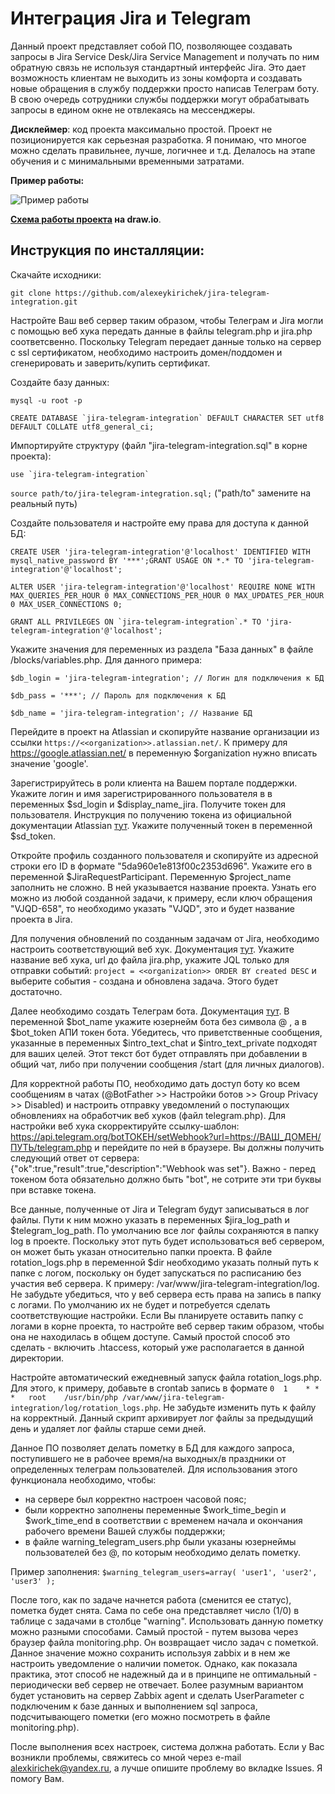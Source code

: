 # Интеграция Jira и Telegram

Данный проект представляет собой ПО, позволяющее создавать запросы в Jira Service Desk/Jira Service Management и получать по ним обратную связь не используя стандартный интерфейс Jira. Это дает возможность клиентам не выходить из зоны комфорта и создавать новые обращения в службу поддержки просто написав Телеграм боту. В свою очередь сотрудники службы поддержки могут обрабатывать запросы в едином окне не отвлекаясь на мессенджеры.

**Дисклеймер**: код проекта максимально простой. Проект не позиционируется как серьезная разработка. Я понимаю, что многое можно сделать правильнее, лучше, логичнее и т.д. Делалось на этапе обучения и с минимальными временными затратами.

**Пример работы:**

![](https://github.com/alexeykirichek/jira-telegram-integration/blob/main/blocks/tgbotexample.png "Пример работы")

**[Схема работы проекта](https://viewer.diagrams.net/?tags=%7B%7D&highlight=0000ff&edit=_blank&layers=1&nav=1&title=%D0%A2%D0%B5%D0%BB%D0%B5%D0%B3%D1%80%D0%B0%D0%BC%D0%BC%20%D0%B1%D0%BE%D1%82%20github.drawio.png#R7VxZk6M2EP41rkoedgpJYODR42NTlaQyVZvUHm%2BMzdpksXFh5vD%2B%2BgiQROvAYBtjT3b3gYW20NXqr79uiRmQ8fr1fRpsV38mizAeYGvxOiCTAcYI%2B0P6Xy7ZlxIf2aVgmUYLVqgSfIi%2Bh0xoMelTtAh3UsEsSeIs2srCebLZhPNMkgVpmrzIxb4msdzqNliGmuDDPIh16cdoka1KqYfdSv5bGC1XvGU09Mtf1gEvzEayWwWL5AWIyHRAxmmSZOXd%2BnUcxvnk8Xkp35vV%2FCo6loabrM0LI%2Fvvj399eUXz4bfH6J%2FHBxI%2BvH%2FHOvscxE9swKyz2Z7PQLigE8IekzRbJctkE8TTSnqfJk%2BbRZg3Y9GnqswfSbKlQkSF%2F4ZZtmfaDZ6yhIpW2Tpmv%2BpDYaPbJU%2FpPDzQf74kgnQZZgfKeWW5fCygATZR78NkHWbpnhZIwzjIomdZ%2BQFbQ0tRrppmesNm%2BohZR%2Fqs06nz6RUNPCe%2Fv58WV7uQzIqrX0gcdqXKroqhokApsbTCk%2BLqyS%2BOihtaEoOS9%2BCeyHXS65i%2Fi3jT5ev0SrRVI6%2BJl1WUhR%2B2QaHLF4oULfX%2FHKZZ%2BHpQY%2BxXm7%2Byl%2FHjpTJaNGRYtAIG61oX0jFx3rhpeS1Ni9g3ZVueYdqHMR3A%2FSJ6prfL%2FDZfwCO4jB1ttU8OWRCr8TEVFTIJ7TJsxtwytaTKUhG%2FihYw%2BxXzAszsbK13k6IArNOr3qrgAYKEERgKjMHjcmoxnAUMMGIqzREsTsUuGJIYQM2cBOvc%2FjePuy2fEMxa9Ytu%2B7ZmKQ0AIptJF3CCfBlOsAFPOHb0gido%2BMbxhBO%2FRkBBzk0BCn7rQN564vFtITnvt0qTZgCHpgAxIYaPBIYegWjlzYz9xB5d8K4RgUUvxpwKQQSeAYxFvGtmxrRK1o9Pu57Yki3BGxma6JIB3oSwezNzr2FVdArT%2FSf48Dmv7M7hj5NXVnn5tG9yMc3W6FzNGotXR2ka7EGBbRJtsh2o%2BSEXVEvFtV1pqTi%2Bpei6rLHSvOjaGaZvwFxm%2BtDchNFjxegBqdC5kCiP71Sbh0GQVMvp1KQDax16srXapuAGG4KbixkrctuybN8BKrgHHPUgIJ9PsRXlG2G4IzYP%2FZGn%2BRVPjrLFveDuRfSBeeHWLWM4exZg9WPO5%2BU45qiKlVgIRkqunIYw16qYCF3nmWwVQRwtN%2FR%2BTq0iTKkgt4ZoHsQj9sM6WixKiA930ffgsagqR16GV7Re537gTPK6KKrvSoDPq95lafItHCdxQuudbJJNXsvXKI4VUQeG6biKG3UMhokMbtS7mGH6V%2FWiwHF%2Blvxm5160bXaCx20de1HNTXq%2Bd%2BeYUZpXUvaVvafouQufach85GkOT4rJJQASPJcKbUZLq59KojqUcU1JG1j8LXqdggRDWd43kWgErh5oCJUpBQ1SjRRfZEUPNFrv1CtfXjyOzs%2BBlrzjyjlQjxBlDZqIAukza4GJgSi8peCZ40cz0OCugea8ibe6YGg1JtQJN5PNMO%2BhhVryiT5DZY%2F7dA7rlm5Tvtuji%2BcLTcV5rNFQAq5OxaxhSCThMwbaFi4AxFvVnlMVQoHKkUlumXPV%2FQdRHlEdtGNKemADOl4sjCK3gY790zfcNiVpD%2Fuhb44lM%2Fmh6hEvTN6wOdc5gqkLtyYHqezsHrUlXEaKvRujbcvTfX1TxKbtFbO%2F9MAUWlJM%2FINHw0hRqmHPzDHoFF9Mp7cbEY3qsol9xwzIkumN4zi6JZq0drmQoc2ZpM1ilB%2Fuym0mDna7aF4s9SDNdDF0dK9R9gncg1w%2Ffaq8XP7QgZNre%2BiowT647EwXJ%2FZ4uIuzHLmKckCai9Mqsm1lyfj9%2BkpiOD5VA9WQqs60YN64awBTFUoaQvBmQaNFMlTJwbo8wimvM%2BY3ygTH%2BelmGJMJsIGJ2cPEwJL3LbGW94Cv%2B63GenZEWNWHwIEcAjTEp%2B%2FQcR1PjlQw0NmBDZ22ff9B%2FDh2FD9ODOTMPwBU3cdJ190b7i0sIq2PyNzWSQ1iiF6akk3i7KiwViX3hNVchRrc1J1xFTUohzOULEh7rO82J9X9WTUeJDN7xQbejZBhe1hwv%2B4XhJl5%2BxOgBZ3V%2FV8B1UEyYSIGQLX7DIxsE4Oqp9hsJozQOOjm2Ex3p4z7IdMKl9aioVO5tFbRhbm0bUgmH7USajV6m4pyVchrq6gmhV9aT20yxaaguI2qmrOwbU%2Fkvi2dChyuq%2BjSSq054MpTvD%2BKfyS2vDGDDcdoTLvWl%2FOPpuNt%2FQcgtVPbGEjYbQ%2BZdr%2B%2Fct7E15z7tLUEBszgeKZoYqSR%2F7EcLygpYLhx6leVtI0UbuIjOIxlQxK7WFfbVrHf%2Bgem3ECaLem2PjG1DftZ%2Bb5D3bFO%2BNGZdfAjiAPL3%2FrlvAzlOTbr8KSBQAAPdH2sNV2X6VQyD%2FpGkRgOAnJ4gpeVvCue7btftQXfe4IAyzzHCAtDr09YqMkPnJCvF8qSv0Bs%2FuZHfKvTPhF0fh79ZNO69hJSNuzdq3sWzhFb5Bwhe5hpBsx3F8io9Z4F4h%2BOnHI%2Bo8MNJiR%2Fvk%2BamjYB%2FhFbNeJ7mQY%2BVmcC5%2BM8%2FLDhWG525PcPTVt7tcfgBPbwEyInprEPag2PZfyDk6pDHZjsM%2FfqlD05XQETefQHku8TUNtQe4UciZLKWj5hcOTn6u4SV1Q%2B1LRsDHOATZ0ZgXHjqhtnLuoT%2FlxC0zKXpuEogiHGbYMyFmjC6m70v08%2FP7yz6L9jXrJbmsrtBOYd%2FcmOKUAriPYQci0e9Iyl4TYS0mNWyt3PQwsKQXXlEIfop9hwV9%2Bz08fqr3aVueDqb5%2BR6X8%3D "Блок схема") на draw.io**.

## Инструкция по инсталляции:

Скачайте исходники:

`git clone https://github.com/alexeykirichek/jira-telegram-integration.git`

Настройте Ваш веб сервер таким образом, чтобы Телеграм и Jira могли с помощью веб хука передать данные в файлы telegram.php и jira.php соответсвенно. Поскольку Telegram передает данные только на сервер с ssl сертификатом, необходимо настроить домен/поддомен и сгенерировать и заверить/купить сертификат.

Создайте базу данных:

`mysql -u root -p`

``CREATE DATABASE `jira-telegram-integration` DEFAULT CHARACTER SET utf8 DEFAULT COLLATE utf8_general_ci;``

Импортируйте структуру (файл "jira-telegram-integration.sql" в корне проекта):

``use `jira-telegram-integration` ``

`source path/to/jira-telegram-integration.sql;` ("path/to" замените на реальный путь)

Создайте пользователя и настройте ему права для доступа к данной БД:

``CREATE USER 'jira-telegram-integration'@'localhost' IDENTIFIED WITH mysql_native_password BY '***';GRANT USAGE ON *.* TO 'jira-telegram-integration'@'localhost';``

``ALTER USER 'jira-telegram-integration'@'localhost' REQUIRE NONE WITH MAX_QUERIES_PER_HOUR 0 MAX_CONNECTIONS_PER_HOUR 0 MAX_UPDATES_PER_HOUR 0 MAX_USER_CONNECTIONS 0;``

``GRANT ALL PRIVILEGES ON `jira-telegram-integration`.* TO 'jira-telegram-integration'@'localhost';``

Укажите значения для переменных из раздела "База данных" в файле /blocks/variables.php. Для данного примера:

``$db_login = 'jira-telegram-integration'; // Логин для подключения к БД``

``$db_pass = '***'; // Пароль для подключения к БД``

``$db_name = 'jira-telegram-integration'; // Название БД``

Перейдите в проект на Atlassian и скопируйте название организации из ссылки ``https://<<organization>>.atlassian.net/``. К примеру для https://google.atlassian.net/ в переменную $organization нужно вписать значение 'google'.

Зарегистрируйтесь в роли клиента на Вашем портале поддержки. Укажите логин и имя зарегистрированного пользователя в в переменных $sd_login и $display_name_jira. Получите токен для пользователя. Инструкция по получению токена из официальной документации Atlassian [тут](https://support.atlassian.com/atlassian-account/docs/manage-api-tokens-for-your-atlassian-account/). Укажите полученный токен в переменной $sd_token.

Откройте профиль созданного пользователя и скопируйте из адресной строки его ID в формате "5da960e1e813f00c2353d696". Укажите его в переменной $JiraRequestParticipant. Переменную $project_name заполнить не сложно. В ней указывается название проекта. Узнать его можно из любой созданной задачи, к примеру, если ключ обращения "VJQD-658", то необходимо указать "VJQD", это и будет название проекта в Jira.

Для получения обновлений по созданным задачам от Jira, необходимо настроить соответствующий веб хук. Документация [тут](https://developer.atlassian.com/server/jira/platform/webhooks/). Укажите название веб хука, url до файла jira.php, укажите JQL только для отправки событий: ``project = <<organization>> ORDER BY created DESC`` и выберите события - создана и обновлена задача. Этого будет достаточно.

Далее необходимо создать Телеграм бота. Документация [тут](https://tlgrm.ru/docs/bots#create-a-new-bot). В переменной $bot_name укажите юзернейм бота без символа @ , а в $bot_token АПИ токен бота. Убедитесь, что приветственные сообщения, указанные в переменных $intro_text_chat и $intro_text_private подходят для ваших целей. Этот текст бот будет отправлять при добавлении в общий чат, либо при получении сообщения /start (для личных диалогов).

Для корректной работы ПО, необходимо дать доступ боту ко всем сообщениям в чатах (@BotFather >> Настройки ботов >> Group Privacy >> Disabled) и настроить отправку уведомлений о поступающих обновлениях на обработчик веб хуков (файл telegram.php). Для настройки веб хука скорректируйте ссылку-шаблон: https://api.telegram.org/botТОКЕН/setWebhook?url=https://ВАШ_ДОМЕН/ПУТЬ/telegram.php и перейдите по ней в браузере. Вы должны получить следующий ответ от сервера: {"ok":true,"result":true,"description":"Webhook was set"}. Важно - перед токеном бота обязательно должно быть "bot", не сотрите эти три буквы при вставке токена.

Все данные, полученные от Jira и Telegram будут записываться в лог файлы. Пути к ним можно указать в переменных $jira_log_path и $telegram_log_path. По умолчанию все лог файлы сохраняются в папку log в проекте. Поскольку этот путь будет использоваться веб сервером, он может быть указан относительно папки проекта. В файле rotation_logs.php в переменной $dir необходимо указать полный путь к папке с логом, поскольку он будет запускаться по расписанию без участия веб сервера. К примеру: /var/www/jira-telegram-integration/log. Не забудьте убедиться, что у веб сервера есть права на запись в папку с логами. По умолчанию их не будет и потребуется сделать соответствующие настройки. Если Вы планируете оставить папку с логами в корне проекта, то настройте веб сервер таким образом, чтобы она не находилась в общем доступе. Самый простой способ это сделать - включить .htaccess, который уже располагается в данной директории.

Настройте автоматический ежедневный запуск файла rotation_logs.php. Для этого, к примеру, добавьте в crontab запись в формате ``0  1    * * *   root    /usr/bin/php /var/www/jira-telegram-integration/log/rotation_logs.php``. Не забудьте изменить путь к файлу на корректный. Данный скрипт архивирует лог файлы за предыдущий день и удаляет лог файлы старше семи дней.

Данное ПО позволяет делать пометку в БД для каждого запроса, поступившего не в рабочее время/на выходных/в праздники от определенных телеграм пользователей. Для использования этого функционала необходимо, чтобы:
- на сервере был корректно настроен часовой пояс;
- были корректно заполнены переменные $work_time_begin и $work_time_end в соответствии с временем начала и окончания рабочего времени Вашей службы поддержки;
- в файле warning_telegram_users.php были указаны юзернеймы пользователей без @, по которым необходимо делать пометку.

Пример заполнения:
``$warning_telegram_users=array(
    'user1',
    'user2',
    'user3'
);``

После того, как по задаче начнется работа (сменится ее статус), пометка будет снята. Сама по себе она представляет число (1/0) в таблице с задачами в столбце "warning". Использовать данную пометку можно разными способами. Самый простой - путем вызова через браузер файла monitoring.php. Он возвращает число задач с пометкой. Данное значение можно сохранить используя zabbix и в нем же настроить уведомление о наличии пометок. Однако, как показала практика, этот способ не надежный да и в принципе не оптимальный - периодически веб сервер не отвечает. Более разумным вариантом будет установить на сервер Zabbix agent и сделать UserParameter с подключеним к базе данных и выполнением sql запроса, подсчитывающего пометки (его можно посмотреть в файле monitoring.php).

После выполнения всех настроек, система должна работать. Если у Вас возникли проблемы, свяжитесь со мной через e-mail alexkirichek@yandex.ru, а лучше опишите проблему во вкладке Issues. Я помогу Вам.

